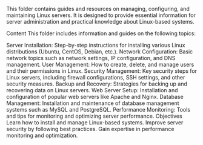 This folder contains guides and resources on managing, configuring, and maintaining Linux servers. It is designed to provide essential information for server administration and practical knowledge about Linux-based systems.

Content
This folder includes information and guides on the following topics:

Server Installation: Step-by-step instructions for installing various Linux distributions (Ubuntu, CentOS, Debian, etc.).
Network Configuration: Basic network topics such as network settings, IP configuration, and DNS management.
User Management: How to create, delete, and manage users and their permissions in Linux.
Security Management: Key security steps for Linux servers, including firewall configurations, SSH settings, and other security measures.
Backup and Recovery: Strategies for backing up and recovering data on Linux servers.
Web Server Setup: Installation and configuration of popular web servers like Apache and Nginx.
Database Management: Installation and maintenance of database management systems such as MySQL and PostgreSQL.
Performance Monitoring: Tools and tips for monitoring and optimizing server performance.
Objectives
Learn how to install and manage Linux-based systems.
Improve server security by following best practices.
Gain expertise in performance monitoring and optimization.
